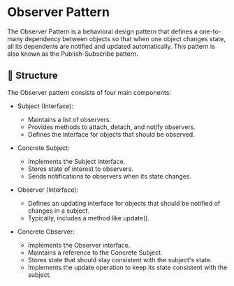 # Observer Pattern

The Observer Pattern is a behavioral design pattern that defines a one-to-many dependency between objects so that when
one object changes state, all its dependents are notified and updated automatically. This pattern is also known as the
Publish-Subscribe pattern.

## 🔧 Structure

The Observer pattern consists of four main components:

- Subject (Interface):
    - Maintains a list of observers.
    - Provides methods to attach, detach, and notify observers.
    - Defines the interface for objects that should be observed.
- Concrete Subject:
    - Implements the Subject interface.
    - Stores state of interest to observers.
    - Sends notifications to observers when its state changes.
- Observer (Interface):
    - Defines an updating interface for objects that should be notified of changes in a subject.
    - Typically, includes a method like update().

- Concrete Observer:
    - Implements the Observer interface.
    - Maintains a reference to the Concrete Subject.
    - Stores state that should stay consistent with the subject's state.
    - Implements the update operation to keep its state consistent with the subject.
